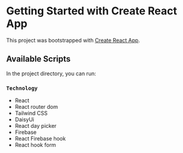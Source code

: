 # Getting Started with Create React App

This project was bootstrapped with [Create React App](https://github.com/facebook/create-react-app).

## Available Scripts

In the project directory, you can run:

### `Technology`
 * React
 * React router dom
 * Tailwind CSS
 * DaisyUi
 * React day picker
 * Firebase
 * React Firebase hook
 * React hook form
